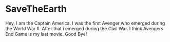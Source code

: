 # SaveTheEarth
Hey, I am the Captain America.
I was the first Avenger who emerged during the World War II.
After that i emerged during the Civil War.
I think Avengers End Game is my last movie.
Good Bye!